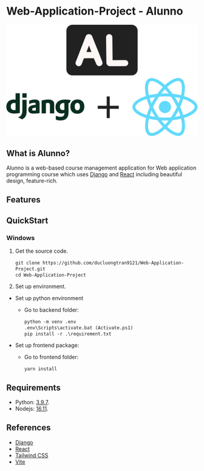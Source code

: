 # Web-Application-Project - Alunno

<p align="center">
   <img src="./assets/logowithdjangoandreact.svg">
</p>

## What is Alunno?

Alunno is a web-based course management application for Web application programming course which uses [Django](https://www.djangoproject.com/) and [React](https://reactjs.org/) including beautiful design, feature-rich.

## Features

## QuickStart

### Windows

1. Get the source code.

   ```
   git clone https://github.com/ducluongtran9121/Web-Application-Project.git
   cd Web-Application-Project
   ```

2. Set up environment.

- Set up python environment

  - Go to backend folder:

    ```
    python -m venv .env
    .env\Scripts\activate.bat (Activate.ps1)
    pip install -r .\requirement.txt
    ```

- Set up frontend package:

  - Go to frontend folder:

    ```
    yarn install
    ```

## Requirements

- Python: [3.9.7](https://www.python.org/ftp/python/3.9.7/).
- Nodejs: [16.11](https://nodejs.org/dist/v16.11.0/).

## References

- [Django](https://www.djangoproject.com/)
- [React](https://reactjs.org/)
- [Tailwind CSS](https://tailwindcss.com/)
- [Vite](https://vitejs.dev/)
